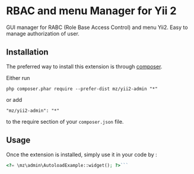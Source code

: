 RBAC and menu Manager for Yii 2
===============================
GUI manager for RABC (Role Base Access Control) and menu Yii2. Easy to manage authorization of user.

Installation
------------

The preferred way to install this extension is through [composer](http://getcomposer.org/download/).

Either run

```
php composer.phar require --prefer-dist mz/yii2-admin "*"
```

or add

```
"mz/yii2-admin": "*"
```

to the require section of your `composer.json` file.


Usage
-----

Once the extension is installed, simply use it in your code by  :

```php
<?= \mz\admin\AutoloadExample::widget(); ?>```